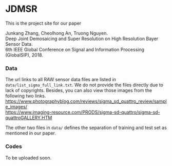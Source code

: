 # JDMSR

This is the project site for our paper

Junkang Zhang, Cheolhong An, Truong Nguyen. <br>
Deep Joint Demosaicing and Super Resolution on High Resolution Bayer Sensor Data. <br>
6th IEEE Global Conference on Signal and Information Processing (GlobalSIP), 2018. <br>

### Data

The url links to all RAW sensor data files are listed in `data/list_sigma_full_link.txt`. We do not provide the files directly due to lack of copyrights. Besides, you can also view those images from the following two links. <br>
https://www.photographyblog.com/reviews/sigma_sd_quattro_review/sample_images/ <br>
https://www.imaging-resource.com/PRODS/sigma-sd-quattro/sigma-sd-quattroGALLERY.HTM <br>

The other two files in `data/` defines the separation of training and test set as mentioned in our paper. 

### Codes

To be uploaded soon. 
